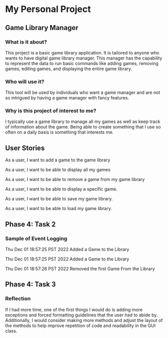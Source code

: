 # My Personal Project

## Game Library Manager

### What is it about?
This project is a basic game library application. It is tailored to anyone who 
wants to have digital game library manager. This manager has the capability to represent the data 
to run basic commands like adding games, removing games, editing games, and displaying the entire game library. 

### Who will use it? 
This tool will be used by individuals who want a game manager and 
are not so intrigued by having a game manager with fancy features.

### Why is this project of interest to me?
I typically use a game library to manage all my games as well as keep track of information about the game.
Being able to create something that I use so often on a daily basis is something 
that interests me.


## User Stories

As a user, I want to add a game to the game library

As a user, I want to be able to display all my games

As a user, I want to be able to remove a game from my game library 

As a user, I want to be able to display a specific game.

As a user, I want to be able to save my game library.

As a user, I want to be able to load my game library.





## Phase 4: Task 2

### Sample of Event Logging 
Thu Dec 01 18:57:25 PST 2022
Added a Game to the Library


Thu Dec 01 18:57:25 PST 2022
Added a Game to the Library


Thu Dec 01 18:57:26 PST 2022
Removed the first Game From the Library


## Phase 4: Task 3

### Reflection

If I had more time, one of the first things I would do is adding more exceptions and forced formatting
guidelines that the user had to abide by. Additionally, I would consider making more methods and adjust the
layout of the methods to help improve repetition of code and readability in the GUI class.

